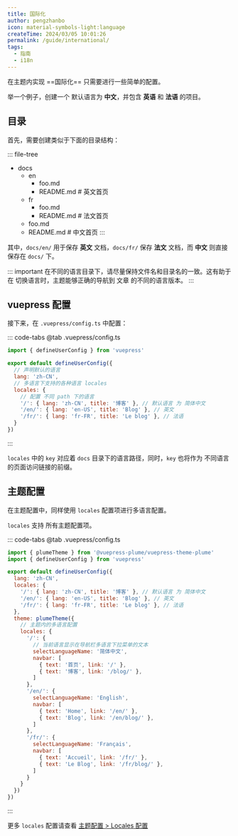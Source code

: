 ```yaml
---
title: 国际化
author: pengzhanbo
icon: material-symbols-light:language
createTime: 2024/03/05 10:01:26
permalink: /guide/international/
tags:
  - 指南
  - i18n
---
```


在主题内实现 ==国际化== 只需要进行一些简单的配置。

举一个例子，创建一个 默认语言为 **中文**，并包含 **英语** 和 **法语** 的项目。

## 目录

首先，需要创建类似于下面的目录结构：

::: file-tree

- docs
  - en
    - foo.md
    - README.md  \# 英文首页
  - fr
    - foo.md
    - README.md  \# 法文首页
  - foo.md
  - README.md  \# 中文首页
:::

其中，`docs/en/` 用于保存 **英文** 文档，`docs/fr/` 保存 **法文** 文档，而 **中文** 则直接保存在 `docs/` 下。

::: important
在不同的语言目录下，请尽量保持文件名和目录名的一致。这有助于在 切换语言时，主题能够正确的导航到 文章
的不同的语言版本。
:::

## vuepress 配置

接下来，在 `.vuepress/config.ts` 中配置：

::: code-tabs
@tab .vuepress/config.ts

```js
import { defineUserConfig } from 'vuepress'

export default defineUserConfig({
  // 声明默认的语言
  lang: 'zh-CN',
  // 多语言下支持的各种语言 locales
  locales: {
    // 配置 不同 path 下的语言
    '/': { lang: 'zh-CN', title: '博客' }, // 默认语言 为 简体中文
    '/en/': { lang: 'en-US', title: 'Blog' }, // 英文
    '/fr/': { lang: 'fr-FR', title: 'Le blog' }, // 法语
  }
})
```

:::

`locales` 中的 `key` 对应着 `docs` 目录下的语言路径，同时，`key` 也将作为 不同语言的页面访问链接的前缀。

## 主题配置

在主题配置中，同样使用 `locales` 配置项进行多语言配置。

`locales` 支持 所有主题配置项。

::: code-tabs
@tab .vuepress/config.ts

```js
import { plumeTheme } from '@vuepress-plume/vuepress-theme-plume'
import { defineUserConfig } from 'vuepress'

export default defineUserConfig({
  lang: 'zh-CN',
  locales: {
    '/': { lang: 'zh-CN', title: '博客' }, // 默认语言 为 简体中文
    '/en/': { lang: 'en-US', title: 'Blog' }, // 英文
    '/fr/': { lang: 'fr-FR', title: 'Le blog' }, // 法语
  },
  theme: plumeTheme({
    // 主题内的多语言配置
    locales: {
      '/': {
        // 当前语言显示在导航栏多语言下拉菜单的文本
        selectLanguageName: '简体中文',
        navbar: [
          { text: '首页', link: '/' },
          { text: '博客', link: '/blog/' },
        ]
      },
      '/en/': {
        selectLanguageName: 'English',
        navbar: [
          { text: 'Home', link: '/en/' },
          { text: 'Blog', link: '/en/blog/' },
        ]
      },
      '/fr/': {
        selectLanguageName: 'Français',
        navbar: [
          { text: 'Accueil', link: '/fr/' },
          { text: 'Le Blog', link: '/fr/blog/' },
        ]
      }
    }
  })
})
```

:::

更多 `locales` 配置请查看 [主题配置 > Locales 配置](../config/主题配置.md#locale-配置)
